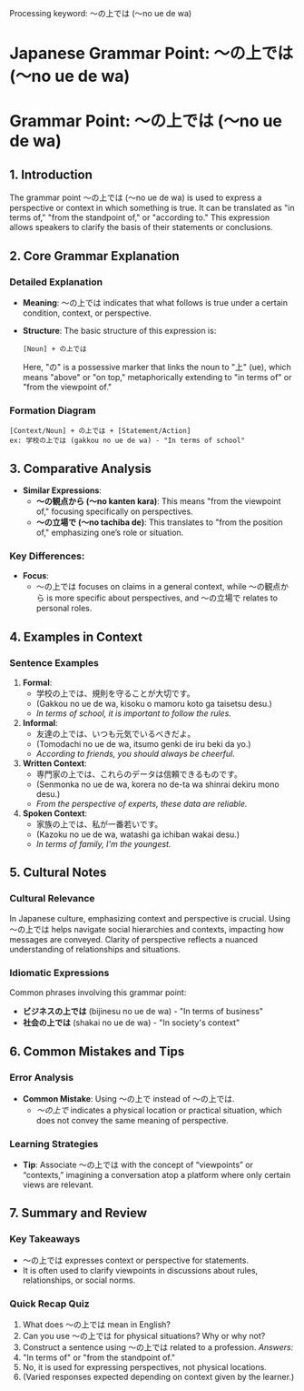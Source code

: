 Processing keyword: 〜の上では (〜no ue de wa)
# Japanese Grammar Point: 〜の上では (〜no ue de wa)
# Grammar Point: 〜の上では (〜no ue de wa)
## 1. Introduction
The grammar point 〜の上では (〜no ue de wa) is used to express a perspective or context in which something is true. It can be translated as "in terms of," "from the standpoint of," or "according to." This expression allows speakers to clarify the basis of their statements or conclusions.
## 2. Core Grammar Explanation
### Detailed Explanation
- **Meaning**: 〜の上では indicates that what follows is true under a certain condition, context, or perspective.
- **Structure**: The basic structure of this expression is:
  
  ```
  [Noun] + の上では
  ```
  Here, "の" is a possessive marker that links the noun to "上" (ue), which means "above" or "on top," metaphorically extending to "in terms of" or "from the viewpoint of."
### Formation Diagram
```
[Context/Noun] + の上では + [Statement/Action]
ex: 学校の上では (gakkou no ue de wa) - "In terms of school"
```
## 3. Comparative Analysis
- **Similar Expressions**:
  - **〜の観点から (〜no kanten kara)**: This means "from the viewpoint of," focusing specifically on perspectives.
  - **〜の立場で (〜no tachiba de)**: This translates to "from the position of," emphasizing one’s role or situation.
### Key Differences:
- **Focus**: 
  - 〜の上では focuses on claims in a general context, while 〜の観点から is more specific about perspectives, and 〜の立場で relates to personal roles.
## 4. Examples in Context
### Sentence Examples
1. **Formal**:
   - 学校の上では、規則を守ることが大切です。
   - (Gakkou no ue de wa, kisoku o mamoru koto ga taisetsu desu.)
   - *In terms of school, it is important to follow the rules.*
2. **Informal**:
   - 友達の上では、いつも元気でいるべきだよ。
   - (Tomodachi no ue de wa, itsumo genki de iru beki da yo.)
   - *According to friends, you should always be cheerful.*
3. **Written Context**:
   - 専門家の上では、これらのデータは信頼できるものです。
   - (Senmonka no ue de wa, korera no de-ta wa shinrai dekiru mono desu.)
   - *From the perspective of experts, these data are reliable.*
4. **Spoken Context**:
   - 家族の上では、私が一番若いです。
   - (Kazoku no ue de wa, watashi ga ichiban wakai desu.)
   - *In terms of family, I'm the youngest.*
## 5. Cultural Notes
### Cultural Relevance
In Japanese culture, emphasizing context and perspective is crucial. Using 〜の上では helps navigate social hierarchies and contexts, impacting how messages are conveyed. Clarity of perspective reflects a nuanced understanding of relationships and situations.
### Idiomatic Expressions
Common phrases involving this grammar point:
- **ビジネスの上では** (bijinesu no ue de wa) - "In terms of business"
- **社会の上では** (shakai no ue de wa) - "In society's context"
## 6. Common Mistakes and Tips
### Error Analysis
- **Common Mistake**: Using 〜の上で instead of 〜の上では. 
  - *〜の上で* indicates a physical location or practical situation, which does not convey the same meaning of perspective.
  
### Learning Strategies
- **Tip**: Associate 〜の上では with the concept of “viewpoints” or “contexts,” imagining a conversation atop a platform where only certain views are relevant.
## 7. Summary and Review
### Key Takeaways
- 〜の上では expresses context or perspective for statements.
- It is often used to clarify viewpoints in discussions about rules, relationships, or social norms.
### Quick Recap Quiz
1. What does 〜の上では mean in English?
2. Can you use 〜の上では for physical situations? Why or why not?
3. Construct a sentence using 〜の上では related to a profession.
*Answers:*
1. "In terms of" or "from the standpoint of."
2. No, it is used for expressing perspectives, not physical locations.
3. (Varied responses expected depending on context given by the learner.)

